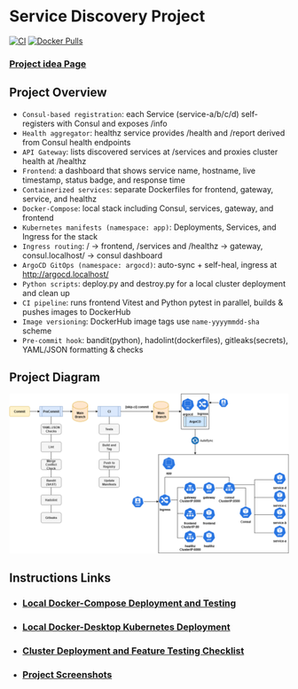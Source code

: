 # Service Discovery Project
[![CI](https://github.com/s1natex/Service-Discovery/actions/workflows/ci.yml/badge.svg?branch=main)](https://github.com/s1natex/Service-Discovery/actions/workflows/ci.yml)
[![Docker Pulls](https://img.shields.io/docker/pulls/s1natex/service-discovery.svg)](https://hub.docker.com/r/s1natex/service-discovery)

### [Project idea Page](https://roadmap.sh/projects/service-discovery)
## Project Overview
- `Consul-based registration`: each Service (service-a/b/c/d) self-registers with Consul and exposes /info
- `Health aggregator`: healthz service provides /health and /report derived from Consul health endpoints
- `API Gateway`: lists discovered services at /services and proxies cluster health at /healthz
- `Frontend`: a dashboard that shows service name, hostname, live timestamp, status badge, and response time
- `Containerized services`: separate Dockerfiles for frontend, gateway, service, and healthz
- `Docker-Compose`: local stack including Consul, services, gateway, and frontend
- `Kubernetes manifests (namespace: app)`: Deployments, Services, and Ingress for the stack
- `Ingress routing`: / → frontend, /services and /healthz → gateway, consul.localhost/ → consul dashboard
- `ArgoCD GitOps (namespace: argocd)`: auto-sync + self-heal, ingress at http://argocd.localhost/
- `Python scripts`: deploy.py and destroy.py for a local cluster deployment and clean up
- `CI pipeline`: runs frontend Vitest and Python pytest in parallel, builds & pushes images to DockerHub
- `Image versioning`: DockerHub image tags use `name-yyyymmdd-sha` scheme
- `Pre-commit hook`: bandit(python), hadolint(dockerfiles), gitleaks(secrets), YAML/JSON formatting & checks
## Project Diagram
![System-Diagram](./docs/media/servicediscovery.drawio.png)
## Instructions Links
- ### [Local Docker-Compose Deployment and Testing](./docs/docker-compose.md)
- ### [Local Docker-Desktop Kubernetes Deployment](./docs/k8s-startup.md)
- ### [Cluster Deployment and Feature Testing Checklist](./docs/tests-checklist.md)
- ### [Project Screenshots](./docs/screenshots.md)

